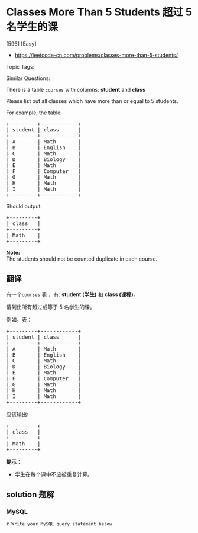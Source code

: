 # Classes More Than 5 Students 超过 5 名学生的课

[596] [Easy]

- https://leetcode-cn.com/problems/classes-more-than-5-students/

Topic Tags:

Similar Questions:

There is a table `courses` with columns: **student** and **class**

Please list out all classes which have more than or equal to 5 students.

For example, the table:

<pre>+---------+------------+
| student | class      |
+---------+------------+
| A       | Math       |
| B       | English    |
| C       | Math       |
| D       | Biology    |
| E       | Math       |
| F       | Computer   |
| G       | Math       |
| H       | Math       |
| I       | Math       |
+---------+------------+
</pre>

Should output:

<pre>+---------+
| class   |
+---------+
| Math    |
+---------+
</pre>

**Note:**  
The students should not be counted duplicate in each course.

## 翻译

有一个`courses` 表 ，有: **student (学生)** 和 **class (课程)**。

请列出所有超过或等于 5 名学生的课。

例如，表：

<pre>+---------+------------+
| student | class      |
+---------+------------+
| A       | Math       |
| B       | English    |
| C       | Math       |
| D       | Biology    |
| E       | Math       |
| F       | Computer   |
| G       | Math       |
| H       | Math       |
| I       | Math       |
+---------+------------+
</pre>

应该输出:

<pre>+---------+
| class   |
+---------+
| Math    |
+---------+
</pre>

**提示：**

- 学生在每个课中不应被重复计算。

## solution 题解

### MySQL

```mysql
# Write your MySQL query statement below

```
